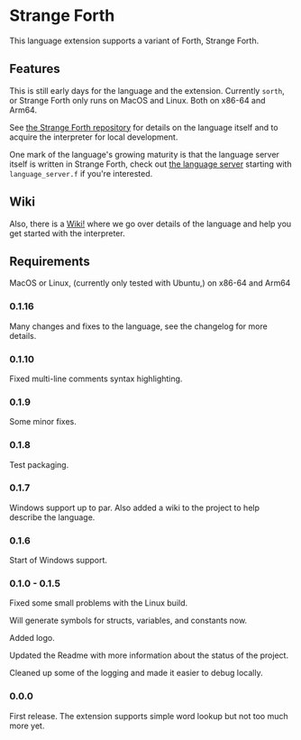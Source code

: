 # Strange Forth

This language extension supports a variant of Forth, Strange Forth.

## Features

This is still early days for the language and the extension.  Currently `sorth`, or Strange Forth only runs on MacOS and Linux.  Both on x86-64 and Arm64.

See [the Strange Forth repository](https://github.com/cstrainge/sorth/tree/main) for details on the language itself and to acquire the interpreter for local development.

One mark of the language's growing maturity is that the language server itself is written in Strange Forth, check out [the language server](https://github.com/cstrainge/sorth/tree/main/strange-forth/server) starting with `language_server.f` if you're interested.

## Wiki

Also, there is a [Wiki!](https://github.com/cstrainge/sorth/wiki) where we go over details of the language and help you get started with the interpreter.

## Requirements

MacOS or Linux, (currently only tested with Ubuntu,) on x86-64 and Arm64

### 0.1.16

Many changes and fixes to the language, see the changelog for more details.

### 0.1.10

Fixed multi-line comments syntax highlighting.

### 0.1.9

Some minor fixes.

### 0.1.8

Test packaging.

### 0.1.7

Windows support up to par.  Also added a wiki to the project to help describe the language.


### 0.1.6

Start of Windows support.


### 0.1.0 - 0.1.5

Fixed some small problems with the Linux build.

Will generate symbols for structs, variables, and constants now.

Added logo.

Updated the Readme with more information about the status of the project.

Cleaned up some of the logging and made it easier to debug locally.

### 0.0.0

First release.  The extension supports simple word lookup but not too much more yet.
